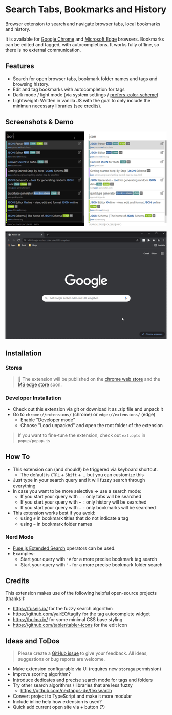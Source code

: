 # Search Tabs, Bookmarks and History

Browser extension to search and navigate browser tabs, local bookmarks and history.

It is available for [Google Chrome](https://www.google.com/chrome/) and [Microsoft Edge](https://www.microsoft.com/en-us/edge) browsers.
Bookmarks can be edited and tagged, with autocompletions.
It works fully offline, so there is no external communication.

## Features

* Search for open browser tabs, bookmark folder names and tags and browsing history.
* Edit and tag bookmarks with autocompletion for tags
* Dark mode / light mode (via system settings / [prefers-color-scheme](https://developer.mozilla.org/en-US/docs/Web/CSS/@media/prefers-color-scheme))
* Lightweight: Written in vanilla JS with the goal to only include the minimun necessary libraries (see [credits](#credits)).

## Screenshots & Demo

![light and dark theme](/images/bookmark-and-history-search.png "light and dark theme")

![Demo GIF](/images/bookmark-and-history-search.gif "Demo GIF")

## Installation

### Stores

> 🚧 The extension will be published on the [chrome web store](https://chrome.google.com/webstore/category/extensions) and the [MS edge store](https://microsoftedge.microsoft.com/addons/Microsoft-Edge-Extensions-Home) soon.

### Developer Installation

* Check out this extension via git or download it as .zip file and unpack it
* Go to `chrome://extensions/` (chrome) or `edge://extensions/` (edge)
  * Enable "Developer mode"
  * Choose "Load unpacked" and open the root folder of the extension

> If you want to fine-tune the extension, check out `ext.opts` in `popup/popup.js`

## How To

* This extension can (and should!) be triggered via keyboard shortcut.
  * The default is `CTRL` + `Shift` + `.`, but you can customize this
* Just type in your search query and it will fuzzy search through everything
* In case you want to be more selective -> use a search mode:
  * If you start your query with `. `: only tabs will be searched
  * If you start your query with `+ `: only history will be searched
  * If you start your query with `- `: only bookmarks will be searched
* This extension works best if you avoid:
  * using `#` in bookmark titles that do not indicate a tag
  * using `~` in bookmark folder names

### Nerd Mode

* [Fuse.js Extended Search](https://fusejs.io/examples.html#extended-search) operators can be used.
* Examples:
  * Start your query with  `'#` for a more precise bookmark tag search
  * Start your query with  `'~` for a more precise bookmark folder search

## Credits

This extension makes use of the following helpful open-source projects (thanks!):
* https://fusejs.io/ for the fuzzy search algorithm
* https://github.com/yairEO/tagify for the tag autocomplete widget
* https://bulma.io/ for some minimal CSS base styling
* https://github.com/tabler/tabler-icons for the edit icon

## Ideas and ToDos

> Please create a [GitHub issue](https://github.com/Fannon/search-tabs-bookmarks-and-history/issues) to give your feedback. 
> All ideas, suggestions or bug reports are welcome.

* Make extension configurable via UI (requires new `storage` permission)
* Improve scoring algorithm?
* Introduce dedicates and precise search mode for tags and folders
* Try other search algorithms / libraries that are less fuzzy
  * https://github.com/nextapps-de/flexsearch 
* Convert project to TypeScript and make it more modular
* Include inline help how extension is used?
* Quick add current open site via + button (?)
